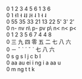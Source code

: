 0	1 	2 	3 	4 	5 	6 	1 	3 	6 	
0	˥ 	˧˥	˧ 	˨˩	˩˧	˨ 	˥	˧	˨	
0	55	35	33	21	13	22	5'	3'	2'	
0	n-	nv	n\	p-	pv	p\	n<	n<	p<	
0	1 	2 	3 	5 	6 	7 	4 	4 	8 	
0	三	九	四	零	五	二	七	八	六	
0	－	ˇ	ˋ	ˊ	ˇ	ˋ	七	八	六	
0	s 	g 	s 	l 	  	j 	c 	b 	l 	
0	aa	au	ei	i 	ng	i 	a 	aa	u 	
0 	m	  	  	ng	  	  	t 	 t	k 	
